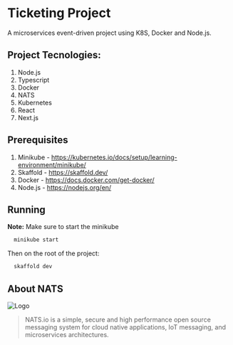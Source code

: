 # Ticketing Project

A microservices event-driven project using K8S, Docker and Node.js.

## Project Tecnologies:

1. Node.js
2. Typescript
3. Docker
4. NATS
5. Kubernetes
6. React
7. Next.js
  
## Prerequisites

1. Minikube - https://kubernetes.io/docs/setup/learning-environment/minikube/
2. Skaffold - https://skaffold.dev/
3. Docker   - https://docs.docker.com/get-docker/
4. Node.js  - https://nodejs.org/en/

## Running

**Note:** Make sure to start the minikube

```bash
  minikube start
```

Then on the root of the project:

```bash
  skaffold dev
```

## About NATS

![Logo](https://nats.io/img/logo.png)

> NATS.io is a simple, secure and high performance open source messaging system for cloud native applications, IoT messaging, and microservices architectures.